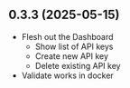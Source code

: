 ## 0.3.3 (2025-05-15)

- Flesh out the Dashboard
    - Show list of API keys
    - Create new API key
    - Delete existing API key
- Validate works in docker
